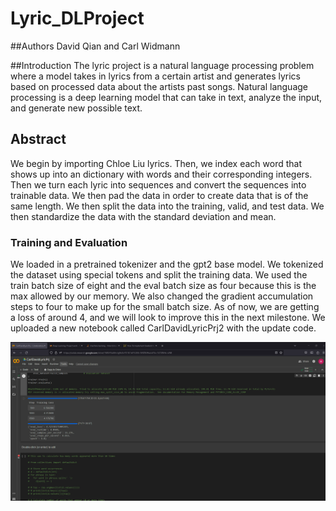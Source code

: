 # Lyric_DLProject
##Authors
David Qian and Carl Widmann

##Introduction
The lyric project is a natural language processing problem where a model takes in lyrics from a certain artist and generates lyrics based on processed data about the artists past songs. Natural language processing is a deep learning model that can take in text, analyze the input, and generate new possible text.

## Abstract

We begin by importing Chloe Liu lyrics. Then, we index each word that shows up into an dictionary with words and their corresponding integers. Then we turn each lyric into sequences and convert the sequences into trainable data. We then pad the data in order to create data that is of the same length. We then split the data into the training, valid, and test data. We then standardize the data with the standard deviation and mean. 

### Training and Evaluation

We loaded in a pretrained tokenizer and the gpt2 base model. We tokenized the dataset using special tokens and split the training data. We used the train batch size of eight and the eval batch size as four because this is the max allowed by our memory. We also changed the gradient accumulation steps to four to make up for the small batch size. As of now, we are getting a loss of around 4, and we will look to improve this in the next milestone. We uploaded a new notebook called CarlDavidLyricPrj2 with the update code. 

![plot](./dl.png)
